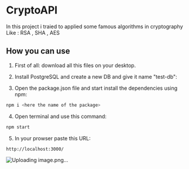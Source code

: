 # CryptoAPI
In this project i traied to applied some famous algorithms in cryptography 
Like : RSA , SHA , AES 

## How you can use
1. First of all: download all this files on your desktop.

2. Install PostgreSQL and create a new DB and give it name  "test-db":

3. Open the package.json file and start install the dependencies using npm:
```sh
npm i <here the name of the package>
```
4. Open terminal  and use this command:
```sh
npm start
```
5. In your prowser paste this  URL:
```sh
http://localhost:3000/
``` 
![Uploading image.png…]()
